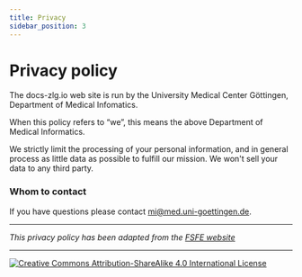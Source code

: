 ```yaml
---
title: Privacy
sidebar_position: 3
---
```


# Privacy policy

The docs-zlg.io web site is run by the University Medical Center Göttingen, Department of Medical Infomatics.

When this policy refers to “we”, this means the above Department of Medical Informatics.

We strictly limit the processing of your personal information, and in general process as little data as possible to fulfill our mission. We won't sell your data to any third party.

### Whom to contact

If you have questions please contact mi@med.uni-goettingen.de. 

---

*This privacy policy has been adapted from the [FSFE website](https://fsfe.org/about/legal/imprint.html)*

---


[![Creative Commons Attribution-ShareAlike 4.0 International License](https://i.creativecommons.org/l/by-sa/4.0/88x31.png "Creative Commons Attribution-ShareAlike 4.0 International License")](http://creativecommons.org/licenses/by-sa/4.0/)
